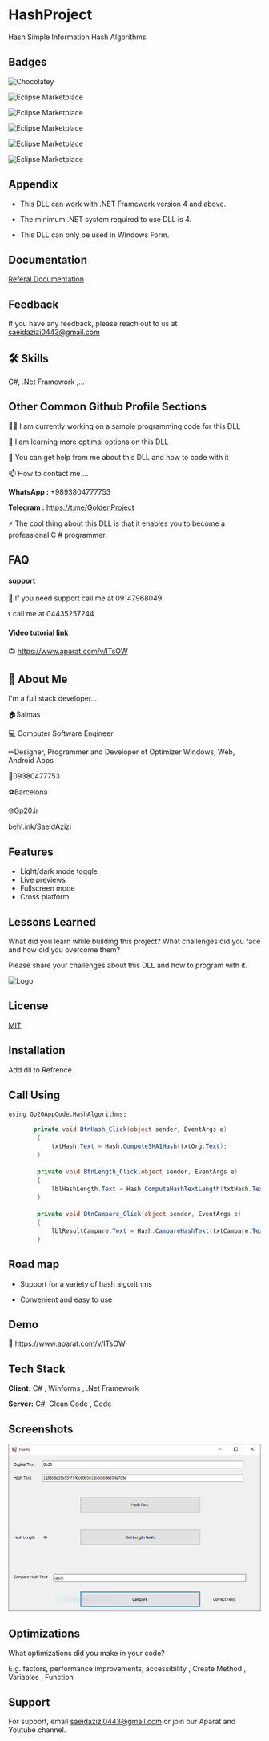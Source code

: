 
# HashProject

Hash Simple Information Hash Algorithms

## Badges

![Chocolatey](https://img.shields.io/chocolatey/dt/git)

![Eclipse Marketplace](https://img.shields.io/badge/Update-Today-green)

![Eclipse Marketplace](https://img.shields.io/badge/Based%20on-.Net%20Framework-brightgreen)

![Eclipse Marketplace](https://img.shields.io/badge/Platform-C%23%20%7C%20Windows%20Library%20%7C%20C%23%20Library%7C%20WinForms-brightgreen)

![Eclipse Marketplace](https://img.shields.io/badge/Compatibility-Visual%20Studio%202005%20%7C%202008%20%7C%202010%20%7C%202013%20%7C%202015%20%7C%202017%20%7C%202019%20%7C%202022-blue)

![Eclipse Marketplace](https://img.shields.io/badge/License-MIT-red)

## Appendix

- This DLL can work with .NET Framework version 4 and above.

- The minimum .NET system required to use DLL is 4.

- This DLL can only be used in Windows Form.
## Documentation

[Referal Documentation](http://www.gp20.ir)


## Feedback

If you have any feedback, please reach out to us at saeidazizi0443@gmail.com


## 🛠 Skills
C#, .Net Framework ,...


## Other Common Github Profile Sections
👩‍💻 I am currently working on a sample programming code for this DLL

🧠 I am learning more optimal options on this DLL

💬 You can get help from me about this DLL and how to code with it

📫 How to contact me ...

**WhatsApp :** +9893804777753

**Telegram :** https://t.me/GoldenProject

⚡️ The cool thing about this DLL is that it enables you to become a professional C # programmer.


## FAQ

#### support

📱	If you need support call me at 09147968049

📞	call me at 04435257244

#### Video tutorial link

📺 https://www.aparat.com/v/ITsOW


## 🚀 About Me
I'm a full stack developer...

🏠Salmas

💻 Computer Software Engineer

✏Designer, Programmer and Developer of Optimizer Windows, Web, Android Apps

📱09380477753

⚽️Barcelona

🌐Gp20.ir

behl.ink/SaeidAzizi


## Features

- Light/dark mode toggle
- Live previews
- Fullscreen mode
- Cross platform


## Lessons Learned

What did you learn while building this project? What challenges did you face and how did you overcome them?

Please share your challenges about this DLL and how to program with it.

![Logo](https://static.cdn.asset.aparat.com/profile-photo/426366-783009-m.jpg)


## License

[MIT](https://choosealicense.com/licenses/mit/)


## Installation

Add dll to Refrence 

## Call Using

```
using Gp20AppCode.HashAlgorithms;
```

```c#
       private void BtnHash_Click(object sender, EventArgs e)
        {
            txtHash.Text = Hash.ComputeSHA1Hash(txtOrg.Text);
        }

        private void BtnLength_Click(object sender, EventArgs e)
        {
            lblHashLength.Text = Hash.ComputeHashTextLength(txtHash.Text);
        }

        private void BtnCampare_Click(object sender, EventArgs e)
        {
            lblResultCampare.Text = Hash.CampareHashText(txtCampare.Text, txtHash.Text);
        }
```
    
## Road map

- Support for a variety of hash algorithms

- Convenient and easy to use

## Demo

🔗 https://www.aparat.com/v/ITsOW

## Tech Stack

**Client:** C# , Winforms , .Net Framework

**Server:** C#, Clean Code , Code


## Screenshots

![App Screenshot](https://github.com/gp20ir/HashProject/blob/master/Hash.PNG?raw=true)


## Optimizations

What optimizations did you make in your code? 

E.g. factors, performance improvements, accessibility , Create Method , Variables , Function 
## Support

For support, email saeidazizi0443@gmail.com or join our Aparat and Youtube channel.




